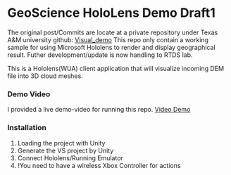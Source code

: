 # GeoScience HoloLens Demo Draft1

The original post/Commits are locate at a private repository under Texas A&M university github: [Visual_demo](https://github.tamu.edu/junqiyang/visual_demo)
This repo only contain a working sample for using Microsoft Hololens to render and display geographical result. Futher development/update is now handling to RTDS lab.

This is a Hololens(WUA) client application that will visualize incoming DEM file into 3D cloud meshes. 

### Demo Video

I provided a live demo-video for running this repo. [Video Demo](https://drive.google.com/file/d/154Sl4vlT-7wlcnfWH9zy2veQXez4De81/view?usp=sharing)

### Installation

1. Loading the project with Unity
2. Generate the VS project by Unity
3. Connect Hololens/Running Emulator
4. !You need to have a wireless Xbox Controller for actions 



